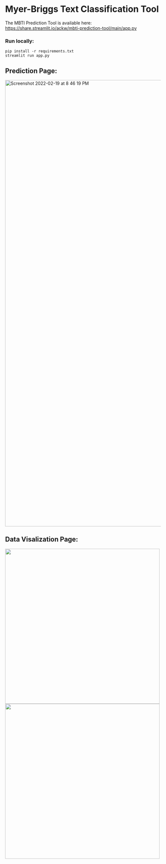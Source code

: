 # Myer-Briggs Text Classification Tool

The MBTI Prediction Tool is available here: <br>
https://share.streamlit.io/ackw/mbti-prediction-tool/main/app.py

### Run locally:
`pip install -r requirements.txt`
<br>
`streamlit run app.py `

## Prediction Page:
<img width="1440" alt="Screenshot 2022-02-19 at 8 46 19 PM" src="https://user-images.githubusercontent.com/69747121/154801469-c2ea777b-ade3-4584-bc42-e8dfebf73750.png">

## Data Visalization Page:
<p float="left">
  <img src="https://user-images.githubusercontent.com/69747121/154801475-4f624f5d-0ea9-4dff-a609-15a366478cd9.png" width="500" />
  <img src="https://user-images.githubusercontent.com/69747121/154801473-9c4a35c5-8bba-430f-8d81-7979fb5629ab.png" width="500" />
</p>
